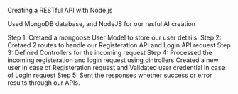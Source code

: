 Creating a RESTful API with Node.js

Used MongoDB database, and NodeJS for our resful AI creation

Step 1: Cretaed a mongoose User Model to store our user details.
Step 2: Cretaed 2 routes to handle our Registeration API and Login API request
Step 3: Defined Controllers for the incoming request 
Step 4: Processed the incoming registeration and login request using cintrollers
		Created a new user in case of Registeration request and Validated user credential in case of Login  request
Step 5: Sent the responses whether success or error results through our APIs.